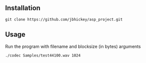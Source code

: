 ## Installation

`git clone https://github.com/jbhickey/asp_project.git`

## Usage

Run the program with filename and blocksize (in bytes) arguments

`./codec Samples/test44100.wav 1024`
